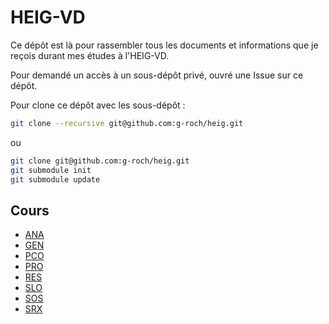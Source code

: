 # HEIG-VD

Ce dépôt est là pour rassembler tous les documents et informations que je reçois durant mes études à l'HEIG-VD.

Pour demandé un accès à un sous-dépôt privé, ouvré une Issue sur ce dépôt.

Pour clone ce dépôt avec les sous-dépôt : 

```bash
git clone --recursive git@github.com:g-roch/heig.git
```

ou

```bash
git clone git@github.com:g-roch/heig.git
git submodule init
git submodule update
```



## Cours

- [ANA](cours/ana/README.md)
- [GEN](cours/gen/README.md)
- [PCO](cours/pco/README.md)
- [PRO](cours/pro/README.md)
- [RES](cours/res/README.md)
- [SLO](cours/slo/README.md)
- [SOS](cours/sos/README.md)
- [SRX](cours/srx/README.md)
